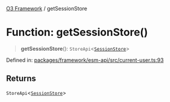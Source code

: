 [O3 Framework](../API.md) / getSessionStore

# Function: getSessionStore()

> **getSessionStore**(): `StoreApi`\<[`SessionStore`](../type-aliases/SessionStore.md)\>

Defined in: [packages/framework/esm-api/src/current-user.ts:93](https://github.com/UjjawalPrabhat/openmrs-esm-core/blob/main/packages/framework/esm-api/src/current-user.ts#L93)

## Returns

`StoreApi`\<[`SessionStore`](../type-aliases/SessionStore.md)\>
